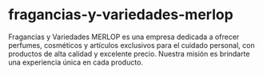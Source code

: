 # fragancias-y-variedades-merlop
Fragancias y Variedades MERLOP es una empresa dedicada a ofrecer perfumes, cosméticos y artículos exclusivos para el cuidado personal, con productos de alta calidad y excelente precio. Nuestra misión es brindarte una experiencia única en cada producto.
